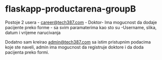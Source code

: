 # flaskapp-productarena-groupB
Postoje 2 usera - 
career@tech387.com - Doktor- Ima mogucnost da dodaje pacijente preko forme - 
sa svim paramaterima kao sto su -Username, slika, datum i vrijeme narucivanja

Dodatno sam kreirao admin@tech387.com sa istim pristupnim podacima koje ste naveli, 
admin ima mogucnost da registruje doktore i da doda pacijenta preko formi. 
